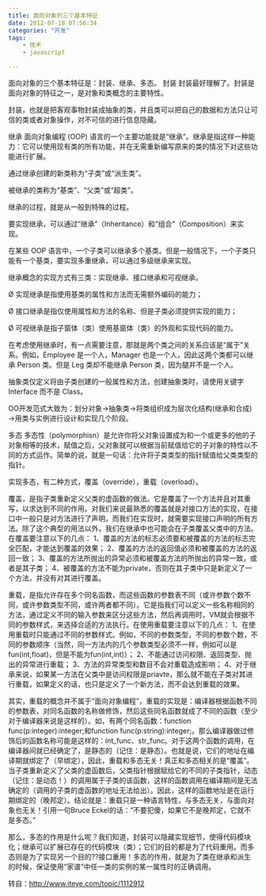 ```yaml
---
title: 面向对象的三个基本特征
date: 2012-07-18 07:56:34
categories: "开发"
tags:
	- 技术
	- javascript

---
```


面向对象的三个基本特征是：封装、继承、多态。
封装
封装最好理解了。封装是面向对象的特征之一，是对象和类概念的主要特性。

封装，也就是把客观事物封装成抽象的类，并且类可以把自己的数据和方法只让可信的类或者对象操作，对不可信的进行信息隐藏。

继承
面向对象编程 (OOP) 语言的一个主要功能就是“继承”。继承是指这样一种能力：它可以使用现有类的所有功能，并在无需重新编写原来的类的情况下对这些功能进行扩展。


通过继承创建的新类称为“子类”或“派生类”。


被继承的类称为“基类”、“父类”或“超类”。


继承的过程，就是从一般到特殊的过程。


要实现继承，可以通过“继承”（Inheritance）和“组合”（Composition）来实现。


在某些 OOP 语言中，一个子类可以继承多个基类。但是一般情况下，一个子类只能有一个基类，要实现多重继承，可以通过多级继承来实现。




继承概念的实现方式有三类：实现继承、接口继承和可视继承。


Ø 实现继承是指使用基类的属性和方法而无需额外编码的能力；


Ø 接口继承是指仅使用属性和方法的名称、但是子类必须提供实现的能力；


Ø 可视继承是指子窗体（类）使用基窗体（类）的外观和实现代码的能力。


在考虑使用继承时，有一点需要注意，那就是两个类之间的关系应该是“属于”关系。例如，Employee 是一个人，Manager 也是一个人，因此这两个类都可以继承 Person 类。但是 Leg 类却不能继承 Person 类，因为腿并不是一个人。


抽象类仅定义将由子类创建的一般属性和方法，创建抽象类时，请使用关键字 Interface 而不是 Class。


OO开发范式大致为：划分对象→抽象类→将类组织成为层次化结构(继承和合成) →用类与实例进行设计和实现几个阶段。




多态
多态性（polymorphisn）是允许你将父对象设置成为和一个或更多的他的子对象相等的技术，赋值之后，父对象就可以根据当前赋值给它的子对象的特性以不同的方式运作。简单的说，就是一句话：允许将子类类型的指针赋值给父类类型的指针。


实现多态，有二种方式，覆盖（override），重载（overload）。


覆盖，是指子类重新定义父类的虚函数的做法。它是覆盖了一个方法并且对其重写，以求达到不同的作用。对我们来说最熟悉的覆盖就是对接口方法的实现，在接口中一般只是对方法进行了声明，而我们在实现时，就需要实现接口声明的所有方法。除了这个典型的用法以外，我们在继承中也可能会在子类覆盖父类中的方法。在覆盖要注意以下的几点：
1、覆盖的方法的标志必须要和被覆盖的方法的标志完全匹配，才能达到覆盖的效果；
2、覆盖的方法的返回值必须和被覆盖的方法的返回一致；
3、覆盖的方法所抛出的异常必须和被覆盖方法的所抛出的异常一致，或者是其子类；
4、被覆盖的方法不能为private，否则在其子类中只是新定义了一个方法，并没有对其进行覆盖。



重载，是指允许存在多个同名函数，而这些函数的参数表不同（或许参数个数不同，或许参数类型不同，或许两者都不同）。它是指我们可以定义一些名称相同的方法，通过定义不同的输入参数来区分这些方法，然后再调用时，VM就会根据不同的参数样式，来选择合适的方法执行。在使用重载要注意以下的几点：
1、在使用重载时只能通过不同的参数样式。例如，不同的参数类型，不同的参数个数，不同的参数顺序（当然，同一方法内的几个参数类型必须不一样，例如可以是fun(int,float)，但是不能为fun(int,int)）；
2、不能通过访问权限、返回类型、抛出的异常进行重载；
3、方法的异常类型和数目不会对重载造成影响；
4、对于继承来说，如果某一方法在父类中是访问权限是priavte，那么就不能在子类对其进行重载，如果定义的话，也只是定义了一个新方法，而不会达到重载的效果。



其实，重载的概念并不属于“面向对象编程”，重载的实现是：编译器根据函数不同的参数表，对同名函数的名称做修饰，然后这些同名函数就成了不同的函数（至少对于编译器来说是这样的）。如，有两个同名函数：function func(p:integer):integer;和function func(p:string):integer;。那么编译器做过修饰后的函数名称可能是这样的：int\_func、str\_func。对于这两个函数的调用，在编译器间就已经确定了，是静态的（记住：是静态）。也就是说，它们的地址在编译期就绑定了（早绑定），因此，重载和多态无关！真正和多态相关的是“覆盖”。当子类重新定义了父类的虚函数后，父类指针根据赋给它的不同的子类指针，动态（记住：是动态！）的调用属于子类的该函数，这样的函数调用在编译期间是无法确定的（调用的子类的虚函数的地址无法给出）。因此，这样的函数地址是在运行期绑定的（晚邦定）。结论就是：重载只是一种语言特性，与多态无关，与面向对象也无关！引用一句Bruce Eckel的话：“不要犯傻，如果它不是晚邦定，它就不是多态。”


那么，多态的作用是什么呢？我们知道，封装可以隐藏实现细节，使得代码模块化；继承可以扩展已存在的代码模块（类）；它们的目的都是为了代码重用。而多态则是为了实现另一个目的??接口重用！多态的作用，就是为了类在继承和派生的时候，保证使用“家谱”中任一类的实例的某一属性时的正确调用。

转自：http://www.iteye.com/topic/1112912
